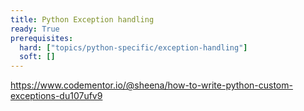 ```yaml
---
title: Python Exception handling
ready: True
prerequisites:
  hard: ["topics/python-specific/exception-handling"]
  soft: []
---
```


https://www.codementor.io/@sheena/how-to-write-python-custom-exceptions-du107ufv9
